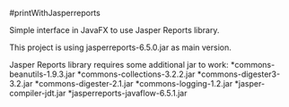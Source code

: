 #printWithJasperreports

Simple interface in JavaFX to use Jasper Reports library.

This project is using jasperreports-6.5.0.jar as main version. 

Jasper Reports library requires some additional jar to work:
*commons-beanutils-1.9.3.jar
*commons-collections-3.2.2.jar 
*commons-digester3-3.2.jar
*commons-digester-2.1.jar
*commons-logging-1.2.jar
*jasper-compiler-jdt.jar
*jasperreports-javaflow-6.5.1.jar
